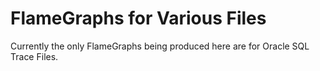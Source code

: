 
FlameGraphs for Various Files
=============================

Currently the only FlameGraphs being produced here are for Oracle SQL Trace Files.

